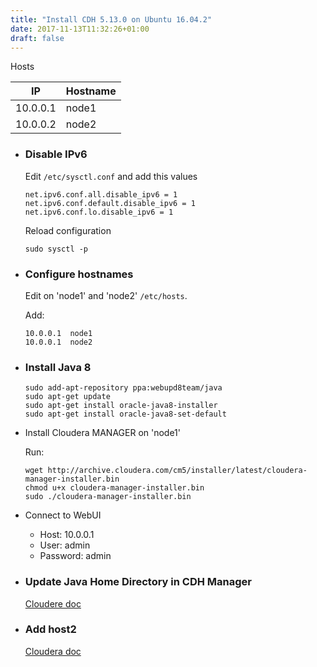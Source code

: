 ```yaml
---
title: "Install CDH 5.13.0 on Ubuntu 16.04.2"
date: 2017-11-13T11:32:26+01:00
draft: false 
---
```


Hosts

|IP|Hostname|
|---|---|
|10.0.0.1| node1|
|10.0.0.2| node2|


* ### Disable IPv6

    Edit ```/etc/sysctl.conf``` and add this values

    ```
    net.ipv6.conf.all.disable_ipv6 = 1
    net.ipv6.conf.default.disable_ipv6 = 1
    net.ipv6.conf.lo.disable_ipv6 = 1
    ```
    Reload configuration

    ```sudo sysctl -p```

* ### Configure hostnames

  Edit on 'node1' and 'node2' ```/etc/hosts```. 
  
  Add:
  ```
  10.0.0.1  node1
  10.0.0.1  node2
  ```

* ### Install Java 8
  ```
  sudo add-apt-repository ppa:webupd8team/java
  sudo apt-get update
  sudo apt-get install oracle-java8-installer
  sudo apt-get install oracle-java8-set-default
  ```
* Install Cloudera MANAGER on 'node1'

  Run:

    ```
    wget http://archive.cloudera.com/cm5/installer/latest/cloudera-manager-installer.bin
    chmod u+x cloudera-manager-installer.bin
    sudo ./cloudera-manager-installer.bin
    ```
* Connect to WebUI

    + Host:   10.0.0.1
    + User:     admin
    + Password:     admin


* ### Update Java Home Directory in CDH Manager
    [Cloudere doc](https://www.cloudera.com/documentation/enterprise/5-3-x/topics/cm_ig_java_home_location.html#cmig_topic_16)

* ### Add host2

    [Cloudera doc](https://www.cloudera.com/documentation/enterprise/5-6-x/topics/cm_mc_adding_hosts.html)
